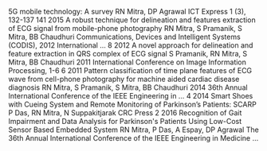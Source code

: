 5G mobile technology: A survey
RN Mitra, DP Agrawal
ICT Express 1 (3), 132-137	141	2015
A robust technique for delineation and features extraction of ECG signal from mobile-phone photography
RN Mitra, S Pramanik, S Mitra, BB Chaudhuri
Communications, Devices and Intelligent Systems (CODIS), 2012 International …	8	2012
A novel approach for delineation and feature extraction in QRS complex of ECG signal
S Pramanik, RN Mitra, S Mitra, BB Chaudhuri
2011 International Conference on Image Information Processing, 1-6	6	2011
Pattern classification of time plane features of ECG wave from cell-phone photography for machine aided cardiac disease diagnosis
RN Mitra, S Pramanik, S Mitra, BB Chaudhuri
2014 36th Annual International Conference of the IEEE Engineering in …	4	2014
Smart Shoes with Cueing System and Remote Monitoring of Parkinson’s Patients: SCARP
P Das, RN Mitra, N Suppakitjarak
CRC Press	2	2016
Recognition of Gait Impairment and Data Analysis for Parkinson's Patients Using Low-Cost Sensor Based Embedded System
RN Mitra, P Das, A Espay, DP Agrawal
The 36th Annual International Conference of the IEEE Engineering in Medicine …
